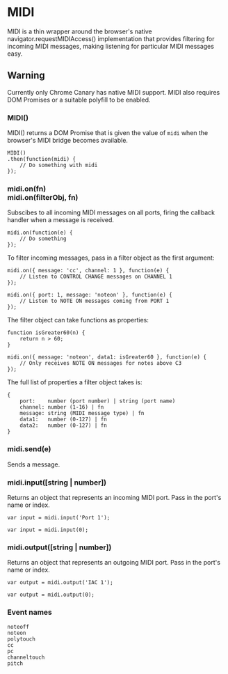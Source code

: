 # MIDI

MIDI is a thin wrapper around the browser's native navigator.requestMIDIAccess()
implementation that provides filtering for incoming MIDI messages, making
listening for particular MIDI messages easy.


## Warning

Currently only Chrome Canary has native MIDI support. MIDI also requires DOM
Promises or a suitable polyfill to be enabled.


### MIDI()

MIDI() returns a DOM Promise that is given the value of <code>midi</code> when
the browser's MIDI bridge becomes available.

    MIDI()
    .then(function(midi) {
        // Do something with midi
    });


### midi.on(fn)<br/>midi.on(filterObj, fn)

Subscibes to all incoming MIDI messages on all ports, firing the callback
handler when a message is received.

    midi.on(function(e) {
    	// Do something
    });

To filter incoming messages, pass in a filter object as the first argument:

    midi.on({ message: 'cc', channel: 1 }, function(e) {
    	// Listen to CONTROL CHANGE messages on CHANNEL 1
    });

    midi.on({ port: 1, message: 'noteon' }, function(e) {
        // Listen to NOTE ON messages coming from PORT 1
    });

The filter object can take functions as properties:

    function isGreater60(n) {
    	return n > 60;
    }
    
    midi.on({ message: 'noteon', data1: isGreater60 }, function(e) {
    	// Only receives NOTE ON messages for notes above C3
    });


The full list of properties a filter object takes is:

    {
        port:    number (port number) | string (port name)
        channel: number (1-16) | fn
        message: string (MIDI message type) | fn
        data1:   number (0-127) | fn
        data2:   number (0-127) | fn
    }


### midi.send(e)

Sends a message.


### midi.input([string | number])

Returns an object that represents an incoming MIDI port. Pass in the port's name
or index.

    var input = midi.input('Port 1');

    var input = midi.input(0);


### midi.output([string | number])

Returns an object that represents an outgoing MIDI port. Pass in the port's name
or index.

    var output = midi.output('IAC 1');

    var output = midi.output(0);


### Event names

    noteoff
    noteon
    polytouch
    cc
    pc
    channeltouch
    pitch
